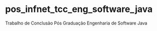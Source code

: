 # pos_infnet_tcc_eng_software_java
Trabalho de Conclusão Pós Graduação Engenharia de Software Java  
